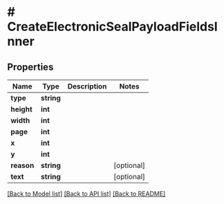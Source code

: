 # # CreateElectronicSealPayloadFieldsInner

## Properties

Name | Type | Description | Notes
------------ | ------------- | ------------- | -------------
**type** | **string** |  |
**height** | **int** |  |
**width** | **int** |  |
**page** | **int** |  |
**x** | **int** |  |
**y** | **int** |  |
**reason** | **string** |  | [optional]
**text** | **string** |  | [optional]

[[Back to Model list]](../../README.md#models) [[Back to API list]](../../README.md#endpoints) [[Back to README]](../../README.md)
